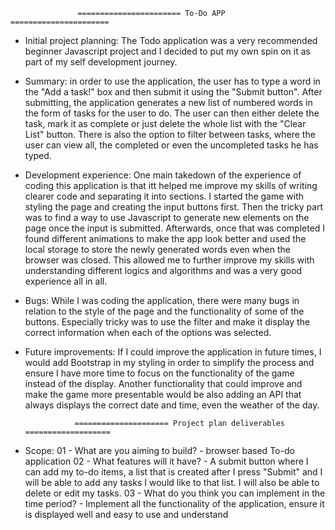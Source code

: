                    ======================= To-Do APP ======================
            
* Initial project planning: The Todo application was a very recommended beginner Javascript project and I decided to put my own spin on it as part of my self development journey. 

* Summary: in order to use the application, the user has to type a word in the "Add a task!" box and then submit it using the "Submit button". After submitting, the application generates a new list of numbered words in the form of tasks for the user to do. The user can then either delete the task, mark it as complete or just delete the whole list with the "Clear List" button. There is also the option to filter between tasks, where the user can view all, the completed or even the uncompleted tasks he has typed. 


* Development experience: One main takedown of the experience of coding this application is that itt helped me improve my skills of writing clearer code and separating it into sections. I started the game with styling the page and creating the input buttons first. Then the tricky part was to find a way to use Javascript to generate new elements on the page once the input is submitted. Afterwards, once that was completed I found different animations to make the app look better and used the local storage to store the newly generated words even when the browser was closed. This allowed me to further improve my skills with understanding different logics and algorithms and was a very good experience all in all. 

* Bugs: While I was coding the application, there were many bugs in relation to the style of the page and the functionality of some of the buttons. Especially tricky was to use the filter and make it display the correct information when each of the options was selected. 

* Future improvements: If I could improve the application in future times, I would add Bootstrap in my styling in order to simplify the process and ensure I have more time to focus on the functionality of the game instead of the display. Another functionality that could improve and make the game more presentable would be also adding an API that always displays the correct date and time, even the weather of the day.


                 ===================== Project plan deliverables ===================
                                    
* Scope: 
01 - What are you aiming to build? - browser based To-do application
02 - What features will it have? - A submit button where I can add my to-do items, a list that is created after I press "Submit" and I will be able to add any tasks I would like to that list. I will also be able to delete or edit my tasks. 
03 - What do you think you can implement in the time period? - Implement all the functionality of the application, ensure it is displayed well and easy to use and understand
